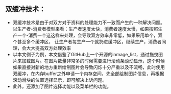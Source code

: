 ## 双缓冲技术：
* 双缓冲技术是由于对双方对于资料的处理能力不一致而产生的一种解决问题。
以生产者-消费者模型来看：生产者速度太快，消费者速度太慢，如果按照生产一个-消费一个这这样来处理，会导致双方效率非常低，如果采用单个，双个甚至多个缓冲区，
让生产者每生产一个就扔进缓冲区，继续生产，消费者同理，会大大提高双方处理效率
* 以本文例子为例，本文借鉴了GitHub上一个开源的inmage_list，通过拖曳图片来加载图片。在图片数量非常多的时候需要进行滚动条滚动显示，这个时候如果直接对新的地方重新绘制图片会导致闪烁十分严重以及不流畅，此时使用双缓冲，在内存buffer之外申请一个内存空间，先全部绘制图片信息，再根据滚动滑块的位置选择显示，即可解决上诉问题。
* 此外，还添加了图片选择功能以及菜单栏的功能。

